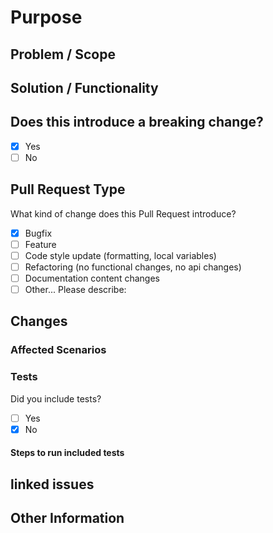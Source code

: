<!--
IF SUFFICIENT INFORMATION IS NOT PROVIDED VIA THE FOLLOWING TEMPLATE THE REQUEST MIGHT BE CLOSED
-->
# Purpose

<!-- Describe the intention of the changes being proposed. What problem does it solve or functionality does it add? -->

## Problem / Scope

## Solution / Functionality

## Does this introduce a breaking change?

<!-- mark using x -->
- [x] Yes
- [ ] No

## Pull Request Type

What kind of change does this Pull Request introduce?

<!-- Please check the one that applies to this PR using "x". -->
- [x] Bugfix
- [ ] Feature
- [ ] Code style update (formatting, local variables)
- [ ] Refactoring (no functional changes, no api changes)
- [ ] Documentation content changes
- [ ] Other... Please describe:

## Changes

### Affected Scenarios

<!-- Add steps to see the reflected changes -->

<!-- Clearly mention the changes and affected parts -->

### Tests

Did you include tests?

- [ ] Yes
- [X] No

#### Steps to run included tests

<!-- Add steps to run the tests suite and/or manually test -->

## linked issues
<!-- Add any related issue / PR / discussion-->

## Other Information
<!-- Add any other helpful information that may be needed here. -->
